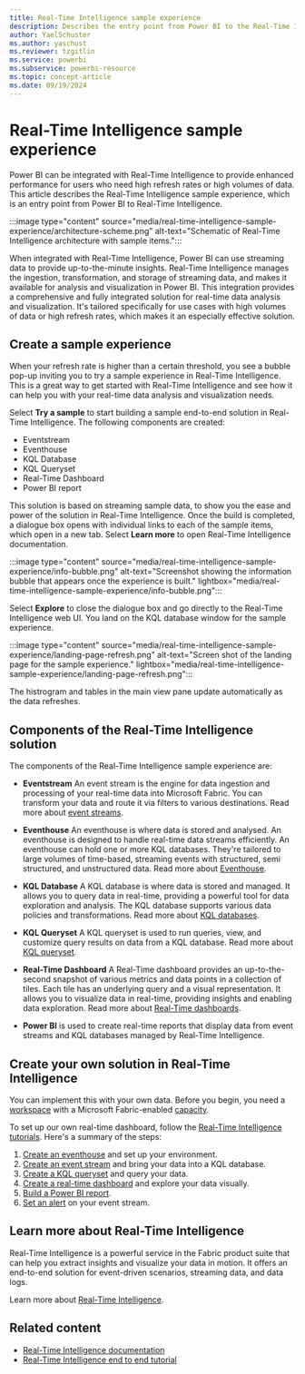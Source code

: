 ```yaml
---
title: Real-Time Intelligence sample experience
description: Describes the entry point from Power BI to the Real-Time Intelligence sample epxerience for identified customers.
author: YaelSchuster
ms.author: yaschust
ms.reviewer: tzgitlin
ms.service: powerbi
ms.subservice: powerbi-resource
ms.topic: concept-article
ms.date: 09/19/2024
---
```

# Real-Time Intelligence sample experience

Power BI can be integrated with Real-Time Intelligence to provide enhanced performance for users who need high refresh rates or high volumes of data. This article describes the Real-Time Intelligence sample experience, which is an entry point from Power BI to Real-Time Intelligence.

:::image type="content" source="media/real-time-intelligence-sample-experience/architecture-scheme.png" alt-text="Schematic of Real-Time Intelligence architecture with sample items.":::

When integrated with Real-Time Intelligence, Power BI can use streaming data to provide up-to-the-minute insights. Real-Time Intelligence manages the ingestion, transformation, and storage of streaming data, and makes it available for analysis and visualization in Power BI. This integration provides a comprehensive and fully integrated solution for real-time data analysis and visualization. It's tailored specifically for use cases with high volumes of data or high refresh rates, which makes it an especially effective solution.

## Create a sample experience

When your refresh rate is higher than a certain threshold, you see a bubble pop-up inviting you to try a sample experience in Real-Time Intelligence. This is a great way to get started with Real-Time Intelligence and see how it can help you with your real-time data analysis and visualization needs.

Select **Try a sample** to start building a sample end-to-end solution in Real-Time Intelligence. The following components are created:

* Eventstream
* Eventhouse
* KQL Database
* KQL Queryset
* Real-Time Dashboard
* Power BI report

This solution is based on streaming sample data, to show you the ease and power of the solution in Real-Time Intelligence. Once the build is completed, a dialogue box opens with individual links to each of the sample items, which open in a new tab. Select **Learn more** to open Real-Time Intelligence documentation.

:::image type="content" source="media/real-time-intelligence-sample-experience/info-bubble.png" alt-text="Screenshot showing the information bubble that appears once the experience is built." lightbox="media/real-time-intelligence-sample-experience/info-bubble.png":::

Select **Explore** to close the dialogue box and go directly to the Real-Time Intelligence web UI. You land on the KQL database window for the sample experience.

:::image type="content" source="media/real-time-intelligence-sample-experience/landing-page-refresh.png" alt-text="Screen shot of the landing page for the sample experience." lightbox="media/real-time-intelligence-sample-experience/landing-page-refresh.png":::

The histrogram and tables in the main view pane update automatically as the data refreshes.

## Components of the Real-Time Intelligence solution

The components of the Real-Time Intelligence sample experience are:  

* **Eventstream** An event stream is the engine for data ingestion and processing of your real-time data into Microsoft Fabric. You can transform your data and route it via filters to various destinations. Read more about [event streams](/fabric/real-time-intelligence/event-streams/overview).

* **Eventhouse** An eventhouse is where data is stored and analysed. An eventhouse is designed to handle real-time data streams efficiently. An eventhouse can hold one or more KQL databases. They're tailored to large volumes of time-based, streaming events with structured, semi structured, and unstructured data. Read more about [Eventhouse](/fabric/real-time-intelligence/eventhouse).

* **KQL Database** A KQL database is where data is stored and managed. It allows you to query data in real-time, providing a powerful tool for data exploration and analysis. The KQL database supports various data policies and transformations. Read more about [KQL databases](/fabric/real-time-intelligence/create-database).

* **KQL Queryset** A KQL queryset is used to run queries, view, and customize query results on data from a KQL database. Read more about [KQL queryset](/fabric/real-time-intelligence/create-query-set).

* **Real-Time Dashboard** A Real-Time dashboard provides an up-to-the-second snapshot of various metrics and data points in a collection of tiles. Each tile has an underlying query and a visual representation. It allows you to visualize data in real-time, providing insights and enabling data exploration. Read more about [Real-Time dashboards](/fabric/real-time-intelligence/dashboard-real-time-create).

* **Power BI** is used to create real-time reports that display data from event streams and KQL databases managed by Real-Time Intelligence.

## Create your own solution in Real-Time Intelligence

You can implement this with your own data. Before you begin, you need a [workspace](/fabric/get-started/create-workspaces) with a Microsoft Fabric-enabled [capacity](/fabric/enterprise/licenses#capacity).

To set up our own real-time dashboard, follow the [Real-Time Intelligence tutorials](/fabric/real-time-intelligence/tutorial-introduction). Here's a summary of the steps:

1. [Create an eventhouse](/fabric/real-time-intelligence/tutorial-1-resources) and set up your environment.
1. [Create an event stream](/fabric/real-time-intelligence/tutorial-2-get-real-time-events) and bring your data into a KQL database.
1. [Create a KQL queryset](/fabric/real-time-intelligence/tutorial-3-query-data) and query your data.
1. [Create a real-time dashboard](/fabric/real-time-intelligence/tutorial-4-create-dashboard) and explore your data visually.
1. [Build a Power BI report](/fabric/real-time-intelligence/tutorial-5-power-bi-report).
1. [Set an alert](/fabric/real-time-intelligence/tutorial-6-set-alert) on your event stream.

## Learn more about Real-Time Intelligence

Real-Time Intelligence is a powerful service in the Fabric product suite that can help you extract insights and visualize your data in motion.  It offers an end-to-end solution for event-driven scenarios, streaming data, and data logs.  

Learn more about [Real-Time Intelligence](/fabric/real-time-intelligence/).

## Related content

* [Real-Time Intelligence documentation](/fabric/real-time-intelligence/)
* [Real-Time Intelligence end to end tutorial](/fabric/real-time-intelligence/tutorial-introduction)
